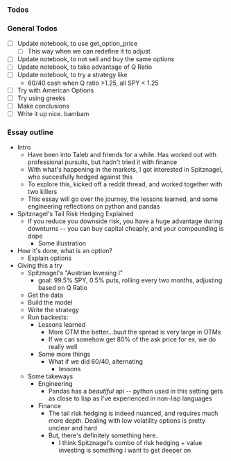 ### Todos

### General Todos 

- [ ] Update notebook, to use get_option_price
  - [ ] This way when we can redefine it to adjust
- [ ] Update notebook, to not sell and buy the same options
- [ ] Update notebook, to take advantage of Q Ratio
- [ ] Update notebook, to try a strategy like
  - 60/40 cash when Q ratio >1.25, all SPY < 1.25
- [ ] Try with American Options
- [ ] Try using greeks 
- [ ] Make conclusions
- [ ] Write it up nice. bambam

### Essay outline

- Intro
  - Have been into Taleb and friends for a while. Has worked out with professional pursuits, but hadn't tried it with finance
  - With what's happening in the markets, I got interested in Spitznagel, who succesfully hedged against this
  - To explore this, kicked off a reddit thread, and worked together with two killers
  - This essay will go over the journey, the lessons learned, and some engineering reflections on python and pandas
- Spitznagel's Tail Risk Hedging Explained
  - If you reduce you downside risk, you have a huge advantage during downturns -- you can buy capital cheaply, and your compounding is dope
    - Some illustration
- How it's done, what is an option?
  - Explain options
- Giving this a try
  - Spitznagel's "Austrian Invesing I"
    - goal: 99.5% SPY, 0.5% puts, rolling every two months, adjusting based on Q Ratio
  - Get the data
  - Build the model
  - Write the strategy
  - Run backests:
    - Lessons learned
      - More OTM the better...buut the spread is very large in OTMs
      - If we can somehow get 80% of the ask price for ex, we do really well
    - Some more things
      - What if we did 60/40, alternating 
        - lessons
  - Some takeways
    - Engineering
      - Pandas has a _beautiful_ api -- python used in this setting gets as close to lisp as I've experienced in non-lisp languages
    - Finance
      - The tail risk hedging is indeed nuanced, and requires much more depth. Dealing with low volatility options is pretty unclear and hard
      - But, there's definitely something here.
        - I think Spitznagel's combo of risk hedging + value investing is something i want to get deeper on